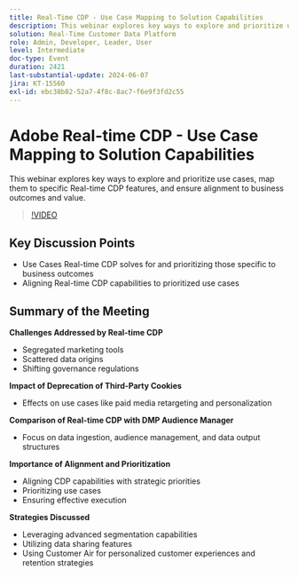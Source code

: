 ```yaml
---
title: Real-Time CDP - Use Case Mapping to Solution Capabilities
description: This webinar explores key ways to explore and prioritize use cases, map them to specific Real-time CDP features, and ensure alignment to business outcomes and value.
solution: Real-Time Customer Data Platform
role: Admin, Developer, Leader, User
level: Intermediate
doc-type: Event
duration: 2421
last-substantial-update: 2024-06-07
jira: KT-15560
exl-id: ebc38b82-52a7-4f8c-8ac7-f6e9f3fd2c55
---
```

# Adobe Real-time CDP - Use Case Mapping to Solution Capabilities

This webinar explores key ways to explore and prioritize use cases, map them to specific Real-time CDP features, and ensure alignment to business outcomes and value.

>[!VIDEO](https://video.tv.adobe.com/v/3429290/?learn=on)

## Key Discussion Points

* Use Cases Real-time CDP solves for and prioritizing those specific to business outcomes
* Aligning Real-time CDP capabilities to prioritized use cases

## Summary of the Meeting

**Challenges Addressed by Real-time CDP**

* Segregated marketing tools
* Scattered data origins
* Shifting governance regulations

**Impact of Deprecation of Third-Party Cookies**

* Effects on use cases like paid media retargeting and personalization

**Comparison of Real-time CDP with DMP Audience Manager**

* Focus on data ingestion, audience management, and data output structures

**Importance of Alignment and Prioritization**

* Aligning CDP capabilities with strategic priorities
* Prioritizing use cases
* Ensuring effective execution

**Strategies Discussed**

* Leveraging advanced segmentation capabilities
* Utilizing data sharing features
* Using Customer Air for personalized customer experiences and retention strategies
